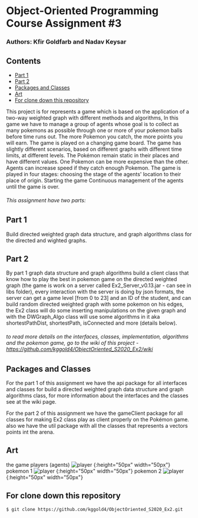 # Object-Oriented Programming Course Assignment #3

### Authors: Kfir Goldfarb and Nadav Keysar

## Contents
* [Part 1](#part1)
* [Part 2](#part2)
* [Packages and Classes](#packages-and-classes)
* [Art](#art)
* [For clone down this repository](#for-clone-down-this-repository)

This project is for represents a game which is based on the application of a two-way weighted graph with different methods and algorithms,
In this game we have to manage a group of agents whose goal is to collect as many pokemons as possible through one or more of your pokemon balls before time runs out.
The more Pokemon you catch, the more points you will earn. The game is played on a changing game board. The game has slightly different scenarios, based on different graphs with different time limits, at different levels. The Pokémon remain static in their places and have different values. One Pokemon can be more expensive than the other. Agents can increase speed if they catch enough Pokemon. The game is played in four stages: choosing the stage of the agents' location to their place of origin. Starting the game Continuous management of the agents until the game is over.

###### This assignment have two parts:

## Part 1

Build directed weighted graph data structure, and graph algorithms class for the directed and wighted graphs.

## Part 2

By part 1 graph data structure and graph algorithms build a client class that know how to play the best in pokemon game on the directed weighted graph (the game is work on a server called Ex2_Server_v0.13.jar - can see in libs folder), every interaction with the server is doing by json formats, the server can get a game level [from 0 to 23] and an ID of the student, and can build random directed weighted graph with some pokemon on his edges, the Ex2 class will do some inserting manipulations on the given graph and with the DWGraph_Algo class will use some algorithms in it aka shortestPathDist, shortestPath, isConnected and more (details below).
###### to read more details on the interfaces, classes, implementation, algorithms and the pokemon game, go to the wiki of this project - https://github.com/kggold4/ObjectOriented_S2020_Ex2/wiki

## Packages and Classes

For the part 1 of this assignment we have the api package for all interfaces and classes for build a directed weighted graph data structure and graph algorithms class, for more information about the interfaces and the classes see at the wiki page.

For the part 2 of this assignment we have the gameClient package for all classes for making Ex2 class play as client properly on the Pokémon game.
also we have the util package with all the classes that represents a vectors points int the arena.

## Art
the game players (agents) ![player](https://github.com/kggold4/ObjectOriented_S2020_Ex2/blob/main/images/player.png) {:height="50px" width="50px"}
pokemon 1 ![player](https://github.com/kggold4/ObjectOriented_S2020_Ex2/blob/main/images/pokaball1.png) {:height="50px" width="50px"}
pokemon 2 ![player](https://github.com/kggold4/ObjectOriented_S2020_Ex2/blob/main/images/pokaball2.png) {:height="50px" width="50px"}

## For clone down this repository
```
$ git clone https://github.com/kggold4/ObjectOriented_S2020_Ex2.git
```
